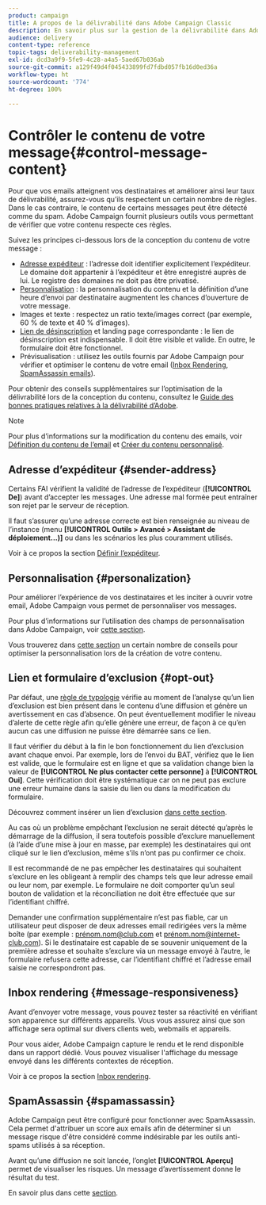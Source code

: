 ```yaml
---
product: campaign
title: A propos de la délivrabilité dans Adobe Campaign Classic
description: En savoir plus sur la gestion de la délivrabilité dans Adobe Campaign Classic.
audience: delivery
content-type: reference
topic-tags: deliverability-management
exl-id: dcd3a9f9-5fe9-4c28-a4a5-5aed67b036ab
source-git-commit: a129f49d4f045433899fd7fdbd057fb16d0ed36a
workflow-type: ht
source-wordcount: '774'
ht-degree: 100%

---
```


# Contrôler le contenu de votre message{#control-message-content}

Pour que vos emails atteignent vos destinataires et améliorer ainsi leur taux de délivrabilité, assurez-vous qu’ils respectent un certain nombre de règles. Dans le cas contraire, le contenu de certains messages peut être détecté comme du spam. Adobe Campaign fournit plusieurs outils vous permettant de vérifier que votre contenu respecte ces règles.

Suivez les principes ci-dessous lors de la conception du contenu de votre message :

* [Adresse expéditeur](#sender-address) : l’adresse doit identifier explicitement l’expéditeur. Le domaine doit appartenir à l’expéditeur et être enregistré auprès de lui. Le registre des domaines ne doit pas être privatisé.
* [Personnalisation](#personalization) : la personnalisation du contenu et la définition d’une heure d’envoi par destinataire augmentent les chances d’ouverture de votre message.
* Images et texte : respectez un ratio texte/images correct (par exemple, 60 % de texte et 40 % d’images).
* [Lien de désinscription](#opt-out) et landing page correspondante : le lien de désinscription est indispensable. Il doit être visible et valide. En outre, le formulaire doit être fonctionnel.
* Prévisualisation : utilisez les outils fournis par Adobe Campaign pour vérifier et optimiser le contenu de votre email ([Inbox Rendering](#message-responsiveness), [ SpamAssassin emails](#spamassassin)).

Pour obtenir des conseils supplémentaires sur l’optimisation de la délivrabilité lors de la conception du contenu, consultez le [Guide des bonnes pratiques relatives à la délivrabilité d’Adobe](https://experienceleague.adobe.com/docs/deliverability-learn/deliverability-best-practice-guide/content-best-practices-for-optimal-delivery.html?lang=fr).

>[!NOTE]
>
>Pour plus d’informations sur la modification du contenu des emails, voir [Définition du contenu de l’email](defining-the-email-content.md) et [Créer du contenu personnalisé](design-and-personalize.md).

## Adresse d’expéditeur {#sender-address}

Certains FAI vérifient la validité de l’adresse de l’expéditeur (**[!UICONTROL De]**) avant d’accepter les messages. Une adresse mal formée peut entraîner son rejet par le serveur de réception.

Il faut s’assurer qu’une adresse correcte est bien renseignée au niveau de l’instance (menu **[!UICONTROL Outils > Avancé > Assistant de déploiement...)]** ou dans les scénarios les plus couramment utilisés.

Voir à ce propos la section [Définir l’expéditeur](defining-the-email-content.md).

## Personnalisation  {#personalization}

Pour améliorer l’expérience de vos destinataires et les inciter à ouvrir votre email, Adobe Campaign vous permet de personnaliser vos messages.

Pour plus d’informations sur l’utilisation des champs de personnalisation dans Adobe Campaign, voir [cette section](personalization-fields.md).

Vous trouverez dans [cette section](design-and-personalize.md#optimize-personalization) un certain nombre de conseils pour optimiser la personnalisation lors de la création de votre contenu.

## Lien et formulaire d’exclusion {#opt-out}

Par défaut, une [règle de typologie](steps-validating-the-delivery.md#validation-process-with-typologies) vérifie au moment de l’analyse qu’un lien d’exclusion est bien présent dans le contenu d’une diffusion et génère un avertissement en cas d’absence. On peut éventuellement modifier le niveau d’alerte de cette règle afin qu’elle génère une erreur, de façon à ce qu’en aucun cas une diffusion ne puisse être démarrée sans ce lien.

Il faut vérifier du début à la fin le bon fonctionnement du lien d’exclusion avant chaque envoi. Par exemple, lors de l’envoi du BAT, vérifiez que le lien est valide, que le formulaire est en ligne et que sa validation change bien la valeur de **[!UICONTROL Ne plus contacter cette personne]** à **[!UICONTROL Oui]**. Cette vérification doit être systématique car on ne peut pas exclure une erreur humaine dans la saisie du lien ou dans la modification du formulaire.

Découvrez comment insérer un lien d’exclusion [dans cette section](personalization-blocks.md#personalization-blocks-example).

Au cas où un problème empêchant l’exclusion ne serait détecté qu’après le démarrage de la diffusion, il sera toutefois possible d’exclure manuellement (à l’aide d’une mise à jour en masse, par exemple) les destinataires qui ont cliqué sur le lien d’exclusion, même s’ils n’ont pas pu confirmer ce choix.

Il est recommandé de ne pas empêcher les destinataires qui souhaitent s’exclure en les obligeant à remplir des champs tels que leur adresse email ou leur nom, par exemple. Le formulaire ne doit comporter qu’un seul bouton de validation et la réconciliation ne doit être effectuée que sur l’identifiant chiffré.

Demander une confirmation supplémentaire n’est pas fiable, car un utilisateur peut disposer de deux adresses email redirigées vers la même boîte (par exemple : prénom.nom@club.com et prénom.nom@internet-club.com). Si le destinataire est capable de se souvenir uniquement de la première adresse et souhaite s’exclure via un message envoyé à l’autre, le formulaire refusera cette adresse, car l’identifiant chiffré et l’adresse email saisie ne correspondront pas.

## Inbox rendering {#message-responsiveness}

Avant d’envoyer votre message, vous pouvez tester sa réactivité en vérifiant son apparence sur différents appareils. Vous vous assurez ainsi que son affichage sera optimal sur divers clients web, webmails et appareils.

Pour vous aider, Adobe Campaign capture le rendu et le rend disponible dans un rapport dédié. Vous pouvez visualiser l&#39;affichage du message envoyé dans les différents contextes de réception.

Voir à ce propos la section [Inbox rendering](inbox-rendering.md).

## SpamAssassin {#spamassassin}

Adobe Campaign peut être configuré pour fonctionner avec SpamAssassin. Cela permet d&#39;attribuer un score aux emails afin de déterminer si un message risque d&#39;être considéré comme indésirable par les outils anti-spams utilisés à sa réception.

Avant qu’une diffusion ne soit lancée, l’onglet **[!UICONTROL Aperçu]** permet de visualiser les risques. Un message d’avertissement donne le résultat du test.

En savoir plus dans cette [section](spamassassin.md).
